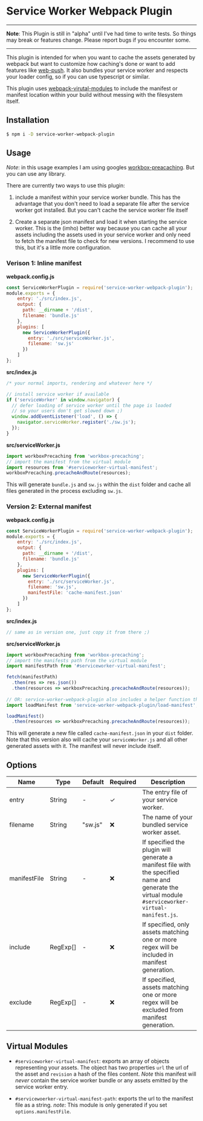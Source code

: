 # Service Worker Webpack Plugin
---
**Note**: This Plugin is still in "alpha" until I've had time to write tests. So things may break or features change. Please report bugs if you encounter some.

---

This plugin is intended for when you want to cache the assets generated by webpack but want to customize how caching's done or want to add features like [web-push](https://developer.mozilla.org/en-US/docs/Web/API/Push_API).
It also bundles your service worker and respects your loader config, so if you can use typescript or similar.

This plugin uses [webpack-virutal-modules](https://github.com/sysgears/webpack-virtual-modules) to include the manifest or manifest location within your build without messing with the filesystem itself.

## Installation
```bash
$ npm i -D service-worker-webpack-plugin
```
## Usage
*Note*: in this usage examples I am using googles [workbox-preacaching](https://www.npmjs.com/package/workbox-precaching).
But you can use any library.

There are currently two ways to use this plugin:
1. include a manifest within your service worker bundle.
   This has the advantage that you don't need to load a separate file after the service worker got installed. But you can't cache the service worker file itself
 
1. Create a separate json manifest and load it when starting the service worker.
   This is the (imho) better way because you can cache all your assets including the assets used in your service worker and only need to fetch the manifest file to check for new versions. I recommend to use this, but it's a little more configuration.

### Verison 1: Inline manifest
**webpack.config.js**
```js
const ServiceWorkerPlugin = require('service-worker-webpack-plugin');
module.exports = {
    entry: './src/index.js',
    output: {
      path: __dirname + '/dist',
      filename: 'bundle.js'
    },
    plugins: [
      new ServiceWorkerPlugin({
        entry: './src/serviceWorker.js',
        filename: 'sw.js'
      })
    ]
};
```
**src/index.js**
```js
/* your normal imports, rendering and whatever here */

// install service worker if available
if ('serviceWorker' in window.navigator) {
  // defer loading of service worker until the page is loaded 
  // so your users don't get slowed down ;)
  window.addEventListener('load', () => {
    navigator.serviceWorker.register('./sw.js');
  });
}
```

**src/serviceWorker.js**
```js
import workboxPrecaching from 'workbox-precaching';
// import the manifest from the virtual module
import resources from '#serviceworker-virtual-manifest';
workboxPrecaching.precacheAndRoute(resources);
```

This will generate `bundle.js` and `sw.js`  within the `dist` folder and cache all files generated in the process excluding `sw.js`.

### Version 2: External manifest
**webpack.config.js**
```js
const ServiceWorkerPlugin = require('service-worker-webpack-plugin');
module.exports = {
    entry: './src/index.js',
    output: {
      path: __dirname + '/dist',
      filename: 'bundle.js'
    },
    plugins: [
      new ServiceWorkerPlugin({
        entry: './src/serviceWorker.js',
        filename: 'sw.js',
        manifestFile: 'cache-manifest.json'
      })
    ]
};
```

**src/index.js**
```js
// same as in version one, just copy it from there ;)
```

**src/serviceWorker.js**
```js
import workboxPrecaching from 'workbox-precaching';
// import the manifests path from the virtual module
import manifestPath from '#serviceworker-virtual-manifest';

fetch(manifestPath)
  .then(res => res.json())
  .then(resources => workboxPrecaching.precacheAndRoute(resources));
  
// OR: service-worker-webpack-plugin also includes a helper function that fetches the generated manifest for you.
import loadManifest from 'service-worker-webpack-plugin/load-manifest';

loadManifest()
  .then(resources => workboxPrecaching.precacheAndRoute(resources));
```

This will generate a new file called `cache-manifest.json` in your `dist` folder.
Note that this version also will cache your `serviceWorker.js` and all other generated assets with it. The manifest will never include itself.

## Options
 Name | Type | Default | Required | Description
 ---- | ---- | ------- | -------- | -----------
 entry | String | - | ✓ | The entry file of your service worker.
 filename | String | "sw.js" | ❌ | The name of your bundled service worker asset.
 manifestFile | String | - | ❌| If specified the plugin will generate a manifest file with the specified name and generate the virtual module `#serviceworker-virtual-manifest.js`.
 include | RegExp[] | - | ❌ | If specified, only assets matching one or more regex will be included in manifest generation.
 exclude | RegExp[] | - | ❌ | If specified, assets matching one or more regex will be excluded from manifest generation.
## Virtual Modules
* `#serviceworker-virtual-manifest`: 
exports an array of objects representing your assets.
The object has two properties `url` the url of the asset and `revision` a hash of the files content. *Note* this manifest will *never* contain the service worker bundle or any assets emitted by the service worker entry.

* `#servicewoerker-virtual-manifest-path`:
exports the url to the manifest file as a string. *note*: This module is only generated if you set `options.manifestFile`. 